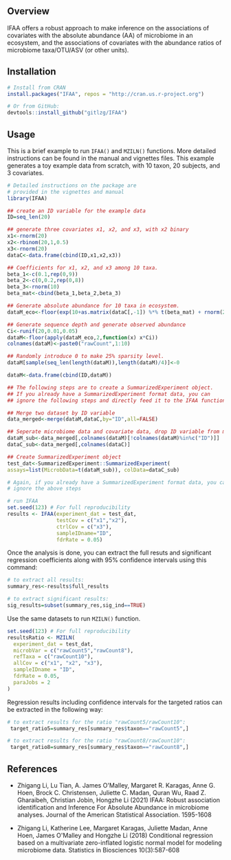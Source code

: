 ## Overview

IFAA offers a robust approach to make inference on the associations of covariates 
with the absolute abundance (AA) of microbiome in an ecosystem, and the associations of covariates with the abundance ratios of microbiome taxa/OTU/ASV (or other units). 

## Installation
```r
# Install from CRAN
install.packages("IFAA", repos = "http://cran.us.r-project.org")

# Or from GitHub:
devtools::install_github("gitlzg/IFAA")
```
## Usage

This is a brief example to run `IFAA()` and `MZILN()` functions. More detailed instructions can be found in the manual and vignettes files. This example generates a toy  example data from scratch, with 10 taxon, 20 subjects, and 3 covariates.
```r
# Detailed instructions on the package are 
# provided in the vignettes and manual
library(IFAA)

## create an ID variable for the example data
ID=seq_len(20)

## generate three covariates x1, x2, and x3, with x2 binary
x1<-rnorm(20)
x2<-rbinom(20,1,0.5)
x3<-rnorm(20)
dataC<-data.frame(cbind(ID,x1,x2,x3))

## Coefficients for x1, x2, and x3 among 10 taxa.
beta_1<-c(0.1,rep(0,9))
beta_2<-c(0,0.2,rep(0,8))
beta_3<-rnorm(10)
beta_mat<-cbind(beta_1,beta_2,beta_3)

## Generate absolute abundance for 10 taxa in ecosystem.
dataM_eco<-floor(exp(10+as.matrix(dataC[,-1]) %*% t(beta_mat) + rnorm(200,sd=0.05)))

## Generate sequence depth and generate observed abundance
Ci<-runif(20,0.01,0.05)
dataM<-floor(apply(dataM_eco,2,function(x) x*Ci))
colnames(dataM)<-paste0("rawCount",1:10)

## Randomly introduce 0 to make 25% sparsity level.
dataM[sample(seq_len(length(dataM)),length(dataM)/4)]<-0

dataM<-data.frame(cbind(ID,dataM))

## The following steps are to create a SummarizedExperiment object.
## If you already have a SummarizedExperiment format data, you can
## ignore the following steps and directly feed it to the IFAA function.

## Merge two dataset by ID variable
data_merged<-merge(dataM,dataC,by="ID",all=FALSE)

## Seperate microbiome data and covariate data, drop ID variable from microbiome data
dataM_sub<-data_merged[,colnames(dataM)[!colnames(dataM)%in%c("ID")]]
dataC_sub<-data_merged[,colnames(dataC)]

## Create SummarizedExperiment object
test_dat<-SummarizedExperiment::SummarizedExperiment(
assays=list(MicrobData=t(dataM_sub)), colData=dataC_sub)

# Again, if you already have a SummarizedExperiment format data, you can 
# ignore the above steps

# run IFAA
set.seed(123) # For full reproducibility
results <- IFAA(experiment_dat = test_dat,
                testCov = c("x1","x2"),
                ctrlCov = c("x3"),
                sampleIDname="ID",
                fdrRate = 0.05)
```


Once the analysis is done, you can extract the full resuts and significant regression coefficients along with 95% confidence intervals using this command:
```r
# to extract all results:
summary_res<-results$full_results

# to extract significant results:
sig_results=subset(summary_res,sig_ind==TRUE)
```

Use the same datasets to run `MZILN()` function.
```r
set.seed(123) # For full reproducibility
resultsRatio <- MZILN(
  experiment_dat = test_dat,
  microbVar = c("rawCount5","rawCount8"),
  refTaxa = c("rawCount10"),
  allCov = c("x1", "x2", "x3"),
  sampleIDname = "ID",
  fdrRate = 0.05,
  paraJobs = 2
)
```
Regression results including confidence intervals for the targeted ratios can be extracted in the following way:
```r
# to extract results for the ratio "rawCount5/rawCount10":
 target_ratio5=summary_res[summary_res$taxon=="rawCount5",]

# to extract results for the ratio "rawCount8/rawCount10":
 target_ratio8=summary_res[summary_res$taxon=="rawCount8",]
 ```
 

## References 
- Zhigang Li, Lu Tian, A. James O'Malley, Margaret R. Karagas, Anne G. Hoen, Brock C. Christensen, Juliette C. Madan, Quran Wu, Raad Z. Gharaibeh, Christian Jobin, Hongzhe Li (2021) IFAA: Robust association identification and Inference For Absolute Abundance in microbiome analyses. Journal of the American Statistical Association. 1595-1608

- Zhigang Li, Katherine Lee, Margaret Karagas, Juliette Madan, Anne Hoen, James O'Malley and Hongzhe Li (2018) Conditional regression based on a multivariate zero-inflated logistic normal model for modeling microbiome data. Statistics in Biosciences 10(3):587-608